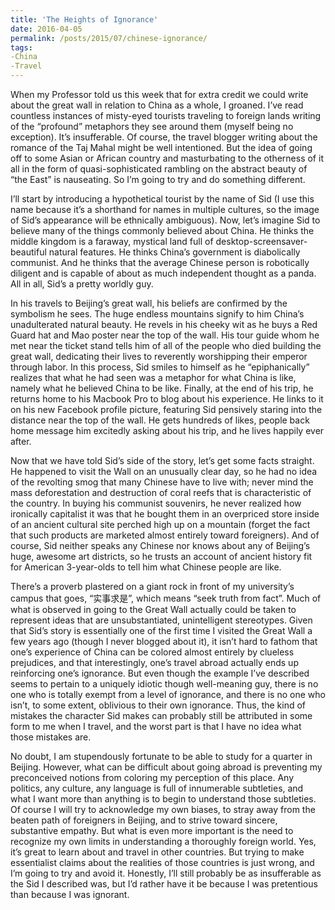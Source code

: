 ```yaml
---
title: 'The Heights of Ignorance'
date: 2016-04-05
permalink: /posts/2015/07/chinese-ignorance/
tags:
-China
-Travel
---
```


When my Professor told us this week that for extra credit we could write about the great wall in relation to China as a whole, I groaned. I’ve read countless instances of misty-eyed tourists traveling to foreign lands writing of the “profound” metaphors they see around them (myself being no exception). It’s insufferable.  Of course, the travel blogger writing about the romance of the Taj Mahal might be well intentioned. But the idea of going off to some Asian or African country and
masturbating to the otherness of it all in the form of quasi-sophisticated rambling on the abstract beauty of “the East” is nauseating. So I’m going to try and do something different. 

I’ll start by introducing a hypothetical tourist by the name of Sid (I use this name because it’s a shorthand for names in multiple cultures, so the image of Sid’s appearance will be ethnically ambiguous). Now, let’s imagine Sid to believe many of the things commonly believed about China. He thinks the middle kingdom is a faraway, mystical land full of desktop-screensaver-beautiful natural features. He thinks China’s government is diabolically communist. And he thinks that the
average Chinese person is robotically diligent and is capable of about as much independent thought as a panda. All in all, Sid’s a pretty worldly guy.

In his travels to Beijing’s great wall, his beliefs are confirmed by the symbolism he sees. The huge endless mountains signify to him China’s unadulterated natural beauty. He revels in his cheeky wit as he buys a Red Guard hat and Mao poster near the top of the wall. His tour guide whom he met near the ticket stand tells him of all of the people who died building the great wall, dedicating their lives to reverently worshipping their emperor through labor. In this process, Sid smiles
to himself as he “epiphanically” realizes that what he had seen was a metaphor for what China is like, namely what he believed China to be like. Finally, at the end of his trip, he returns home to his Macbook Pro to blog about his experience. He links to it on his new Facebook profile picture, featuring Sid pensively staring into the distance near the top of the wall. He gets hundreds of likes, people back home message him excitedly asking about his trip, and he lives happily ever after.

Now that we have told Sid’s side of the story, let’s get some facts straight. He happened to visit the Wall on an unusually clear day, so he had no idea of the revolting smog that many Chinese have to live with; never mind the mass deforestation and destruction of coral reefs that is characteristic of the country. In buying his communist souvenirs, he never realized how ironically capitalist it was that he bought them in an overpriced store inside of an ancient cultural site perched high up
on a mountain (forget the fact that such products are marketed almost entirely toward foreigners). And of course, Sid neither speaks any Chinese nor knows about any of Beijing’s huge, awesome art districts, so he trusts an account of ancient history fit for American 3-year-olds to tell him what Chinese people are like.

There’s a proverb plastered on a giant rock in front of my university’s campus that goes, “实事求是”, which means “seek truth from fact”. Much of what is observed in going to the Great Wall actually could be taken to represent ideas that are unsubstantiated, unintelligent stereotypes. Given that Sid’s story is essentially one of the first time I visited the Great Wall a few years ago (though I never blogged about it), it isn’t hard to fathom that one’s experience of China can be colored
almost entirely by clueless prejudices, and that interestingly, one’s travel abroad actually ends up reinforcing one’s ignorance. But even though the example I’ve described seems to pertain to a uniquely idiotic though well-meaning guy, there is no one who is totally exempt from a level of ignorance, and there is no one who isn’t, to some extent, oblivious to their own ignorance. Thus, the kind of mistakes the character Sid makes can probably still be attributed in some form to me when I
travel, and the worst part is that I have no idea what those mistakes are.

No doubt, I am stupendously fortunate to be able to study for a quarter in Beijing. However, what can be difficult about going abroad is preventing my preconceived notions from coloring my perception of this place. Any politics, any culture, any language is full of innumerable subtleties, and what I want more than anything is to begin to understand those subtleties. Of course I will try to acknowledge my own biases, to stray away from the beaten path of foreigners in Beijing, and
to strive toward sincere, substantive empathy. But what is even more important is the need to recognize my own limits in understanding a thoroughly foreign world. Yes, it’s great to learn about and travel in other countries. But trying to make essentialist claims about the realities of those countries is just wrong, and I’m going to try and avoid it. Honestly, I’ll still probably be as insufferable as the Sid I described was, but I’d rather have it be because I was pretentious than
because I was ignorant. 
